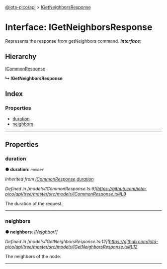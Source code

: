 [@iota-pico/api](../README.md) > [IGetNeighborsResponse](../interfaces/igetneighborsresponse.md)

# Interface: IGetNeighborsResponse

Represents the response from getNeighbors command.
*__interface__*: 

## Hierarchy

 [ICommonResponse](icommonresponse.md)

**↳ IGetNeighborsResponse**

## Index

### Properties

* [duration](igetneighborsresponse.md#duration)
* [neighbors](igetneighborsresponse.md#neighbors)

---

## Properties

<a id="duration"></a>

###  duration

**● duration**: *`number`*

*Inherited from [ICommonResponse](icommonresponse.md).[duration](icommonresponse.md#duration)*

*Defined in [models/ICommonResponse.ts:9](https://github.com/iota-pico/api/tree/master/src/models/ICommonResponse.ts#L9*

The duration of the request.

___
<a id="neighbors"></a>

###  neighbors

**● neighbors**: *[INeighbor](ineighbor.md)[]*

*Defined in [models/IGetNeighborsResponse.ts:12](https://github.com/iota-pico/api/tree/master/src/models/IGetNeighborsResponse.ts#L12*

The neighbors of the node.

___

